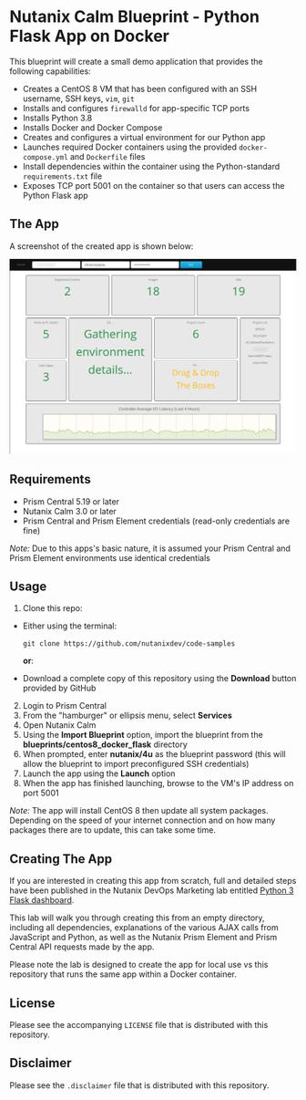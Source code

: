 # Nutanix Calm Blueprint - Python Flask App on Docker

This blueprint will create a small demo application that provides the following capabilities:

- Creates a CentOS 8 VM that has been configured with an SSH username, SSH keys, `vim`, `git`
- Installs and configures `firewalld` for app-specific TCP ports
- Installs Python 3.8
- Installs Docker and Docker Compose
- Creates and configures a virtual environment for our Python app
- Launches required Docker containers using the provided `docker-compose.yml` and `Dockerfile` files
- Install dependencies within the container using the Python-standard `requirements.txt` file
- Exposes TCP port 5001 on the container so that users can access the Python Flask app

## The App

A screenshot of the created app is shown below:

![App running](./screenshot.png)

## Requirements

- Prism Central 5.19 or later
- Nutanix Calm 3.0 or later
- Prism Central and Prism Element credentials (read-only credentials are fine)

*Note:* Due to this apps's basic nature, it is assumed your Prism Central and Prism Element environments use identical credentials

## Usage

1. Clone this repo:

  - Either using the terminal:

    ```
    git clone https://github.com/nutanixdev/code-samples
    ```

    **or**:

  - Download a complete copy of this repository using the **Download** button provided by GitHub

2. Login to Prism Central
3. From the "hamburger" or ellipsis menu, select **Services**
4. Open Nutanix Calm
5. Using the **Import Blueprint** option, import the blueprint from the **blueprints/centos8_docker_flask** directory
6. When prompted, enter **nutanix/4u** as the blueprint password (this will allow the blueprint to import preconfigured SSH credentials)
7. Launch the app using the **Launch** option
8. When the app has finished launching, browse to the VM's IP address on port 5001

*Note:* The app will install CentOS 8 then update all system packages.  Depending on the speed of your internet connection and on how many packages there are to update, this can take some time.

## Creating The App

If you are interested in creating this app from scratch, full and detailed steps have been published in the Nutanix DevOps Marketing lab entitled [Python 3 Flask dashboard](https://www.nutanix.dev/labs/python-flask-dashboard/).

This lab will walk you through creating this from an empty directory, including all dependencies, explanations of the various AJAX calls from JavaScript and Python, as well as the Nutanix Prism Element and Prism Central API requests made by the app.

Please note the lab is designed to create the app for local use vs this repository that runs the same app within a Docker container.

## License

Please see the accompanying `LICENSE` file that is distributed with this repository.

## Disclaimer

Please see the `.disclaimer` file that is distributed with this repository.
